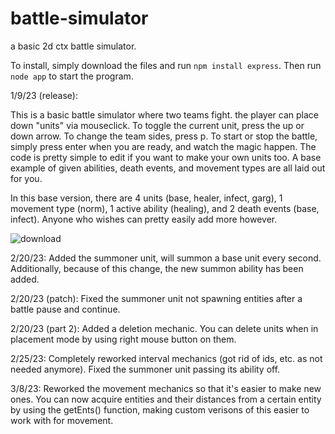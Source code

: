 # battle-simulator
a basic 2d ctx battle simulator.

To install, simply download the files and run ```npm install express```. Then run ```node app``` to start the program.

1/9/23 (release):

This is a basic battle simulator where two teams fight. the player can place down "units" via mouseclick. To toggle the current unit, press the up or down arrow. To change the team sides, press p. To start or stop the battle, simply press enter when you are ready, and watch the magic happen. The code is pretty simple to edit if you want to make your own units too. A base example of given abilities, death events, and movement types are all laid out for you.

In this base version, there are 4 units (base, healer, infect, garg), 1 movement type (norm), 1 active ability (healing), and 2 death events (base, infect). Anyone who wishes can pretty easily add more however.

![download](https://user-images.githubusercontent.com/97923189/211421062-736f0d3d-862b-4ecd-a12e-5e8975bcd5b9.png)

2/20/23:
Added the summoner unit, will summon a base unit every second. Additionally, because of this change, the new summon ability has been added.

2/20/23 (patch): 
Fixed the summoner unit not spawning entities after a battle pause and continue.

2/20/23 (part 2):
Added a deletion mechanic. You can delete units when in placement mode by using right mouse button on them.

2/25/23:
Completely reworked interval mechanics (got rid of ids, etc. as not needed anymore). Fixed the summoner unit passing its ability off.

3/8/23: 
Reworked the movement mechanics so that it's easier to make new ones. You can now acquire entities and their distances from a certain entity by using the getEnts() function, making custom verisons of this easier to work with for movement.

